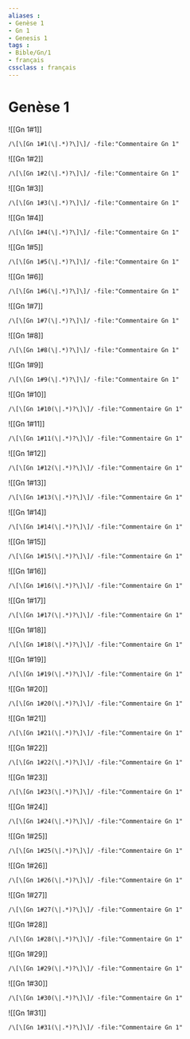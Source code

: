 ```yaml
---
aliases : 
- Genèse 1
- Gn 1
- Genesis 1
tags : 
- Bible/Gn/1
- français
cssclass : français
---
```


# Genèse 1

![[Gn 1#1]]

```query
/\[\[Gn 1#1(\|.*)?\]\]/ -file:"Commentaire Gn 1"
```

![[Gn 1#2]]

```query
/\[\[Gn 1#2(\|.*)?\]\]/ -file:"Commentaire Gn 1"
```

![[Gn 1#3]]

```query
/\[\[Gn 1#3(\|.*)?\]\]/ -file:"Commentaire Gn 1"
```

![[Gn 1#4]]

```query
/\[\[Gn 1#4(\|.*)?\]\]/ -file:"Commentaire Gn 1"
```

![[Gn 1#5]]

```query
/\[\[Gn 1#5(\|.*)?\]\]/ -file:"Commentaire Gn 1"
```

![[Gn 1#6]]

```query
/\[\[Gn 1#6(\|.*)?\]\]/ -file:"Commentaire Gn 1"
```

![[Gn 1#7]]

```query
/\[\[Gn 1#7(\|.*)?\]\]/ -file:"Commentaire Gn 1"
```

![[Gn 1#8]]

```query
/\[\[Gn 1#8(\|.*)?\]\]/ -file:"Commentaire Gn 1"
```

![[Gn 1#9]]

```query
/\[\[Gn 1#9(\|.*)?\]\]/ -file:"Commentaire Gn 1"
```

![[Gn 1#10]]

```query
/\[\[Gn 1#10(\|.*)?\]\]/ -file:"Commentaire Gn 1"
```

![[Gn 1#11]]

```query
/\[\[Gn 1#11(\|.*)?\]\]/ -file:"Commentaire Gn 1"
```

![[Gn 1#12]]

```query
/\[\[Gn 1#12(\|.*)?\]\]/ -file:"Commentaire Gn 1"
```

![[Gn 1#13]]

```query
/\[\[Gn 1#13(\|.*)?\]\]/ -file:"Commentaire Gn 1"
```

![[Gn 1#14]]

```query
/\[\[Gn 1#14(\|.*)?\]\]/ -file:"Commentaire Gn 1"
```

![[Gn 1#15]]

```query
/\[\[Gn 1#15(\|.*)?\]\]/ -file:"Commentaire Gn 1"
```

![[Gn 1#16]]

```query
/\[\[Gn 1#16(\|.*)?\]\]/ -file:"Commentaire Gn 1"
```

![[Gn 1#17]]

```query
/\[\[Gn 1#17(\|.*)?\]\]/ -file:"Commentaire Gn 1"
```

![[Gn 1#18]]

```query
/\[\[Gn 1#18(\|.*)?\]\]/ -file:"Commentaire Gn 1"
```

![[Gn 1#19]]

```query
/\[\[Gn 1#19(\|.*)?\]\]/ -file:"Commentaire Gn 1"
```

![[Gn 1#20]]

```query
/\[\[Gn 1#20(\|.*)?\]\]/ -file:"Commentaire Gn 1"
```

![[Gn 1#21]]

```query
/\[\[Gn 1#21(\|.*)?\]\]/ -file:"Commentaire Gn 1"
```

![[Gn 1#22]]

```query
/\[\[Gn 1#22(\|.*)?\]\]/ -file:"Commentaire Gn 1"
```

![[Gn 1#23]]

```query
/\[\[Gn 1#23(\|.*)?\]\]/ -file:"Commentaire Gn 1"
```

![[Gn 1#24]]

```query
/\[\[Gn 1#24(\|.*)?\]\]/ -file:"Commentaire Gn 1"
```

![[Gn 1#25]]

```query
/\[\[Gn 1#25(\|.*)?\]\]/ -file:"Commentaire Gn 1"
```

![[Gn 1#26]]

```query
/\[\[Gn 1#26(\|.*)?\]\]/ -file:"Commentaire Gn 1"
```

![[Gn 1#27]]

```query
/\[\[Gn 1#27(\|.*)?\]\]/ -file:"Commentaire Gn 1"
```

![[Gn 1#28]]

```query
/\[\[Gn 1#28(\|.*)?\]\]/ -file:"Commentaire Gn 1"
```

![[Gn 1#29]]

```query
/\[\[Gn 1#29(\|.*)?\]\]/ -file:"Commentaire Gn 1"
```

![[Gn 1#30]]

```query
/\[\[Gn 1#30(\|.*)?\]\]/ -file:"Commentaire Gn 1"
```

![[Gn 1#31]]

```query
/\[\[Gn 1#31(\|.*)?\]\]/ -file:"Commentaire Gn 1"
```


